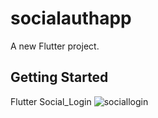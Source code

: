 # socialauthapp

A new Flutter project.

## Getting Started

Flutter Social_Login
![sociallogin](https://user-images.githubusercontent.com/75483357/133731467-ba093044-dc53-4806-9011-f2fdc89ed77b.gif)

